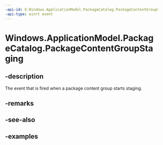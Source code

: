 ```yaml
---
-api-id: E:Windows.ApplicationModel.PackageCatalog.PackageContentGroupStaging
-api-type: winrt event
---
```


<!-- Event syntax.
public event TypedEventHandler PackageContentGroupStaging<PackageCatalog, PackageContentGroupStagingEventArgs>
-->

# Windows.ApplicationModel.PackageCatalog.PackageContentGroupStaging

## -description
The event that is fired when a package content group starts staging.

## -remarks

## -see-also

## -examples
